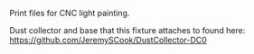 Print files for CNC light painting.

Dust collector and base that this fixture attaches to found here: https://github.com/JeremySCook/DustCollector-DC0
